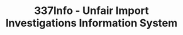 ---
layout: default
bigquery: https://console.cloud.google.com/bigquery?p=patents-public-data&d=usitc_investigations&page=dataset&project=sheets-management-319211
citation: US International Trade Commission 337Info Unfair Import Investigations Information
  System
contributors: US International Trade Comission
cost: None
description: US International Trade Commission 337Info Unfair Import Investigations
  Information System contains data on investigations done under Section 337. Section
  337 declares the infringement of certain statutory intellectual property rights
  and other forms of unfair competition in import trade to be unlawful practices.
  Most Section 337 investigations involve allegations of patent or registered trademark
  infringement.
documentation: FAQ and tutorial available on the site
last_edit: 04/12/2022, 14:42:32
location: https://pubapps2.usitc.gov/337external/
maintained_by: US International Trade Comission
schema_fields:
- finalDetViolation
- copyrightNumbers
- scheduledEndDateEvidHear
- finalIdOnViolationIssue
- finalIdOnViolationDue
- docketNo
- startDateMarkmanHearing
- teoIdIssueDate
- issueDateOtherNonFinal
- complainant
- invUnfairAct
- teoIdDueDate
- title
- currentActiveALJ
- id
- investigationType
- respondent
- endDateMarkmanHearing
- teoReliefGranted
- actualEndDateEvidHear
- dateComplaintFiled
- dateCreated
- teoProceedingInvolved
- htsNumbers
- lastUpdated
- patentNumbers
- cafcAppeals
- finalDetNoViolation
- scheduledStartDateEvidHear
- aljAssigned
- publication_number
- trademarkNumbers
- investigationNo
- ouiiAttorney
- internalRemand
- ouiiParticipation
- actualStartDateEvidHear
- gcAttorney
- dateOfPublicationFrNotice
- investigationTermDate
- markmanHearing
- targetDate
- patentNumber
- currentStatus
shortname: unfair_import_investigations
tags:
- import
- legal
- trade
timeframe: 2008-2021 (prior to 2008 downloadable as a JSON file)
title: 337Info - Unfair Import Investigations Information System
uuid: 2721f5ec-e599-4890-9265-9706719fc71e
---